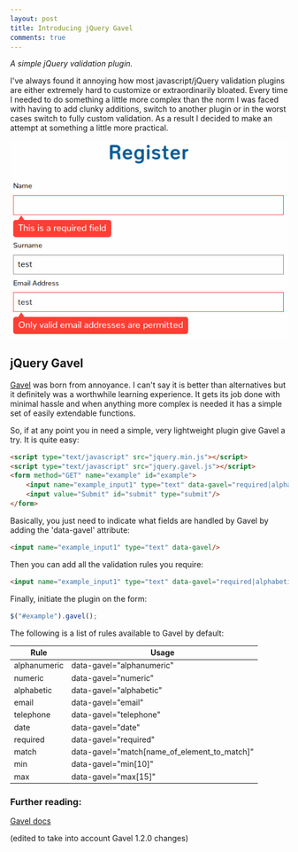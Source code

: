 ```yaml
---
layout: post
title: Introducing jQuery Gavel 
comments: true
---
```


*A simple jQuery validation plugin.*

I've always found it annoying how most javascript/jQuery validation plugins are either extremely hard to customize or extraordinarily bloated. Every time I needed to do something a  little more complex than the norm I was faced with having to add clunky additions, switch to another plugin or in the worst cases switch to fully custom validation. As a result I decided to make an attempt at something a little more practical.

![Vagrant Banner](/public/images/posts/gavel_banner.jpg)

## jQuery Gavel

[Gavel](https://github.com/OdinsPlasmaRifle/jquery.gavel) was born from annoyance. I can't say it is better than alternatives but it definitely was a worthwhile learning experience. It gets its job done with minimal hassle and when anything more complex is needed it has a simple set of easily extendable functions.

So, if at any point you in need a simple, very lightweight plugin give Gavel a try. It is quite easy:

```html
<script type="text/javascript" src="jquery.min.js"></script>
<script type="text/javascript" src="jquery.gavel.js"></script>
<form method="GET" name="example" id="example">
    <input name="example_input1" type="text" data-gavel="required|alphabetic"/>
    <input value="Submit" id="submit" type="submit"/>
</form>
```

Basically, you just need to indicate what fields are handled by Gavel by adding the 'data-gavel' attribute:

```html
<input name="example_input1" type="text" data-gavel/>
```

Then you can add all the validation rules you require:

```html
<input name="example_input1" type="text" data-gavel="required|alphabetic"/>
```

Finally, initiate the plugin on the form:

```javascript
$("#example").gavel();
```

The following is a list of rules available to Gavel by default:

Rule | Usage
---- | -----
alphanumeric | data-gavel="alphanumeric"
numeric | data-gavel="numeric"
alphabetic | data-gavel="alphabetic"
email | data-gavel="email"
telephone | data-gavel="telephone"
date | data-gavel="date"
required | data-gavel="required"
match | data-gavel="match[name_of_element_to_match]"
min | data-gavel="min[10]"
max | data-gavel="max[15]"


### Further reading:

[Gavel docs](https://github.com/OdinsPlasmaRifle/jquery.gavel/blob/master/README.md)

(edited to take into account Gavel 1.2.0 changes)


